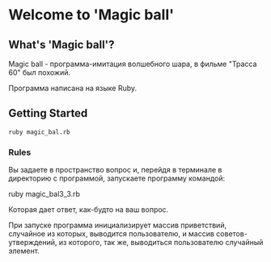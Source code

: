 # Welcome to 'Magic ball'
## What's 'Magic ball'?

Magic ball - программа-имитация волшебного шара, в фильме "Трасса 60" был похожий.

Программа написана на языке Ruby.

## Getting Started

`ruby magic_bal.rb`

### Rules
Вы задаете в пространство вопрос и, перейдя в терминале в директорию с программой, запускаете программу командой:

ruby magic_bal3_3.rb

Которая дает ответ, как-будто на ваш вопрос.

При запуске программа инициализирует массив приветствий, случайное из которых, выводится пользователю, и массив 
советов-утверждений, из которого, так же, выводиться пользователю случайный элемент.

